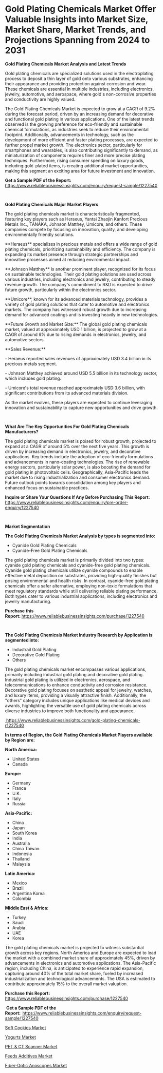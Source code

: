<p><h1>Gold Plating Chemicals Market Offer Valuable Insights into Market Size, Market Share, Market Trends, and Projections Spanning from 2024 to 2031</h1></p><p><strong>Gold Plating Chemicals Market Analysis and Latest Trends</strong></p>
<p><p>Gold plating chemicals are specialized solutions used in the electroplating process to deposit a thin layer of gold onto various substrates, enhancing their appearance and providing protection against corrosion and wear. These chemicals are essential in multiple industries, including electronics, jewelry, automotive, and aerospace, where gold's non-corrosive properties and conductivity are highly valued. </p><p>The Gold Plating Chemicals Market is expected to grow at a CAGR of 9.2% during the forecast period, driven by an increasing demand for decorative and functional gold plating in various applications. One of the latest trends observed is the growing preference for eco-friendly and sustainable chemical formulations, as industries seek to reduce their environmental footprint. Additionally, advancements in technology, such as the development of more efficient and faster plating processes, are expected to further propel market growth. The electronics sector, particularly for smartphones and wearables, is also contributing significantly to demand, as miniaturization of components requires finer and more precise plating techniques. Furthermore, rising consumer spending on luxury goods, including gold-plated items, is creating additional market opportunities, making this segment an exciting area for future investment and innovation.</p></p>
<p><strong>Get a Sample PDF of the Report:&nbsp;</strong> <a href="https://www.reliablebusinessinsights.com/enquiry/request-sample/1227540?utm_campaign=1109&utm_medium=2&utm_source=Github&utm_content=ia&utm_term=10112024&utm_id=gold-plating-chemicals">https://www.reliablebusinessinsights.com/enquiry/request-sample/1227540</a></p>
<p>&nbsp;</p>
<p><strong>Gold Plating Chemicals Major Market Players</strong></p>
<p><p>The gold plating chemicals market is characteristically fragmented, featuring key players such as Heraeus, Yantai Zhaojin Kanfort Precious Metals Inc., TANAKA, Johnson Matthey, Umicore, and others. These companies compete by focusing on innovation, quality, and developing environmentally friendly solutions.</p><p>**Heraeus** specializes in precious metals and offers a wide range of gold plating chemicals, prioritizing sustainability and efficiency. The company is expanding its market presence through strategic partnerships and innovative processes aimed at reducing environmental impact.</p><p>**Johnson Matthey** is another prominent player, recognized for its focus on sustainable technologies. Their gold plating solutions are used across various industries, including electronics and jewelry, contributing to steady revenue growth. The company's commitment to R&D is expected to drive future growth, particularly within the electronics sector.</p><p>**Umicore**, known for its advanced materials technology, provides a variety of gold plating solutions that cater to automotive and electronics markets. The company has witnessed robust growth due to increasing demand for advanced coatings and is investing heavily in new technologies.</p><p>**Future Growth and Market Size:** The global gold plating chemicals market, valued at approximately USD 1 billion, is projected to grow at a CAGR of around 6% due to rising demands in electronics, jewelry, and automotive sectors. </p><p>**Sales Revenue:** </p><p>- Heraeus reported sales revenues of approximately USD 3.4 billion in its precious metals segment.</p><p>- Johnson Matthey achieved around USD 5.5 billion in its technology sector, which includes gold plating.</p><p>- Umicore's total revenue reached approximately USD 3.6 billion, with significant contributions from its advanced materials division.</p><p>As the market evolves, these players are expected to continue leveraging innovation and sustainability to capture new opportunities and drive growth.</p></p>
<p>&nbsp;</p>
<p><strong>What Are The Key Opportunities For Gold Plating Chemicals Manufacturers?</strong></p>
<p><p>The gold plating chemicals market is poised for robust growth, projected to expand at a CAGR of around 5% over the next five years. This growth is driven by increasing demand in electronics, jewelry, and decorative applications. Key trends include the adoption of eco-friendly formulations and advancements in nano-coating technologies. The rise of renewable energy sectors, particularly solar power, is also boosting the demand for gold plating in photovoltaic cells. Geographically, Asia-Pacific leads the market due to rising industrialization and consumer electronics demand. Future outlook points towards consolidation among key players and enhanced focus on sustainable practices.</p></p>
<p><strong>Inquire or Share Your Questions If Any Before Purchasing This Report:</strong> <a href="https://www.reliablebusinessinsights.com/enquiry/pre-order-enquiry/1227540?utm_campaign=1109&utm_medium=2&utm_source=Github&utm_content=ia&utm_term=10112024&utm_id=gold-plating-chemicals">https://www.reliablebusinessinsights.com/enquiry/pre-order-enquiry/1227540</a></p>
<p>&nbsp;</p>
<p><strong>Market Segmentation</strong></p>
<p><strong>The Gold Plating Chemicals Market Analysis by types is segmented into:</strong></p>
<p><ul><li>Cyanide Gold Plating Chemicals</li><li>Cyanide-Free Gold Plating Chemicals</li></ul></p>
<p><p>The gold plating chemicals market is primarily divided into two types: cyanide gold plating chemicals and cyanide-free gold plating chemicals. Cyanide gold plating chemicals utilize cyanide compounds to enable effective metal deposition on substrates, providing high-quality finishes but posing environmental and health risks. In contrast, cyanide-free gold plating chemicals offer a safer alternative, employing non-toxic formulations that meet regulatory standards while still delivering reliable plating performance. Both types cater to various industrial applications, including electronics and jewelry manufacturing.</p></p>
<p><strong>Purchase this Report:&nbsp;</strong><a href="https://www.reliablebusinessinsights.com/purchase/1227540?utm_campaign=1109&utm_medium=2&utm_source=Github&utm_content=ia&utm_term=10112024&utm_id=gold-plating-chemicals">https://www.reliablebusinessinsights.com/purchase/1227540</a></p>
<p>&nbsp;</p>
<p><strong>The Gold Plating Chemicals Market Industry Research by Application is segmented into:</strong></p>
<p><ul><li>Industrail Gold Plating</li><li>Decorative Gold Plating</li><li>Others</li></ul></p>
<p><p>The gold plating chemicals market encompasses various applications, primarily including industrial gold plating and decorative gold plating. Industrial gold plating is utilized in electronics, aerospace, and telecommunications to enhance conductivity and corrosion resistance. Decorative gold plating focuses on aesthetic appeal for jewelry, watches, and luxury items, providing a visually attractive finish. Additionally, the "others" category includes unique applications like medical devices and awards, highlighting the versatile use of gold plating chemicals across diverse industries to improve both functionality and appearance.</p></p>
<p><a href="https://www.reliablebusinessinsights.com/gold-plating-chemicals-r1227540?utm_campaign=1109&utm_medium=2&utm_source=Github&utm_content=ia&utm_term=10112024&utm_id=gold-plating-chemicals">&nbsp;https://www.reliablebusinessinsights.com/gold-plating-chemicals-r1227540</a></p>
<p><strong>In terms of Region, the Gold Plating Chemicals Market Players available by Region are:</strong></p>
<p>
    <p> <strong> North America: </strong>
        <ul>
            <li>United States</li>
            <li>Canada</li>
        </ul>
        </p> 
    <p> <strong> Europe: </strong>
        <ul>
            <li>Germany</li>
            <li>France</li>
            <li>U.K.</li>
            <li>Italy</li>
            <li>Russia</li>
        </ul>
        </p> 
    <p> <strong> Asia-Pacific: </strong>
        <ul>
            <li>China</li>
            <li>Japan</li>
            <li>South Korea</li>
            <li>India</li>
            <li>Australia</li>
            <li>China Taiwan</li>
            <li>Indonesia</li>
            <li>Thailand</li>
            <li>Malaysia</li>
        </ul>
        </p> 
    <p> <strong> Latin America: </strong>
        <ul>
            <li>Mexico</li>
            <li>Brazil</li>
            <li>Argentina Korea</li>
            <li>Colombia</li>
        </ul>
        </p> 
    <p> <strong> Middle East & Africa: </strong>
        <ul>
            <li>Turkey</li>
            <li>Saudi</li>
            <li>Arabia</li>
            <li>UAE</li>
            <li>Korea</li>
        </ul>
    </p>
    </p>
<p><p>The gold plating chemicals market is projected to witness substantial growth across key regions. North America and Europe are expected to lead the market with a combined market share of approximately 45%, driven by advancements in electronics and automotive applications. The Asia-Pacific region, including China, is anticipated to experience rapid expansion, capturing around 40% of the total market share, fueled by increased industrialization and technological advancements. The USA is estimated to contribute approximately 15% to the overall market valuation.</p></p>
<p><strong>Purchase this Report: </strong><a href="https://www.reliablebusinessinsights.com/purchase/1227540?utm_campaign=1109&utm_medium=2&utm_source=Github&utm_content=ia&utm_term=10112024&utm_id=gold-plating-chemicals">https://www.reliablebusinessinsights.com/purchase/1227540</a></p>
<p>&nbsp;<strong>Get a Sample PDF of the Report:&nbsp;&nbsp;</strong><a href="https://www.reliablebusinessinsights.com/enquiry/request-sample/1227540?utm_campaign=1109&utm_medium=2&utm_source=Github&utm_content=ia&utm_term=10112024&utm_id=gold-plating-chemicals">https://www.reliablebusinessinsights.com/enquiry/request-sample/1227540</a></p>
<p><strong></strong></p>
<p><p><a href="https://www.linkedin.com/pulse/soft-cookies-market-consolidation-impact-structure-2024-2031-qsxkf?utm_campaign=1109&utm_medium=2&utm_source=Github&utm_content=ia&utm_term=10112024&utm_id=gold-plating-chemicals">Soft Cookies Market</a></p><p><a href="https://www.linkedin.com/pulse/yogurts-market-size-segmentation-trends-growth-analysis-xq94f?utm_campaign=1109&utm_medium=2&utm_source=Github&utm_content=ia&utm_term=10112024&utm_id=gold-plating-chemicals">Yogurts Market</a></p><p><a href="https://issuu.com/reportprime-2/docs/pet-ct-scanner-market-size-2030.ppt_486f475710a099?utm_campaign=1109&utm_medium=2&utm_source=Github&utm_content=ia&utm_term=10112024&utm_id=gold-plating-chemicals">PET & CT Scanner Market</a></p><p><a href="https://github.com/seraphinaqist/Market-Research-Report-List-1/blob/main/feeds-additives-market.md?utm_campaign=1109&utm_medium=2&utm_source=Github&utm_content=ia&utm_term=10112024&utm_id=gold-plating-chemicals">Feeds Additives Market</a></p><p><a href="https://issuu.com/reportprime-2/docs/fiber-optic-anoscopes-market-size-2_181e954b3defa3?utm_campaign=1109&utm_medium=2&utm_source=Github&utm_content=ia&utm_term=10112024&utm_id=gold-plating-chemicals">Fiber-Optic Anoscopes Market</a></p></p>